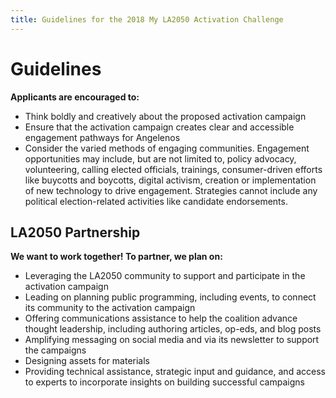 ```yaml
---
title: Guidelines for the 2018 My LA2050 Activation Challenge
---
```


# Guidelines

**Applicants are encouraged to:**

* Think boldly and creatively about the proposed activation campaign
* Ensure that the activation campaign creates clear and accessible engagement pathways for Angelenos
* Consider the varied methods of engaging communities. Engagement opportunities may include, but are not limited to, policy advocacy, volunteering, calling elected officials, trainings, consumer-driven efforts like buycotts and boycotts, digital activism, creation or implementation of new technology to drive engagement. Strategies cannot include any political election-related activities like candidate endorsements.
    

## LA2050 Partnership

**We want to work together! To partner, we plan on:**

* Leveraging the LA2050 community to support and participate in the activation campaign
* Leading on planning public programming, including events, to connect its community to the activation campaign
* Offering communications assistance to help the coalition advance thought leadership, including authoring articles, op-eds, and blog posts
* Amplifying messaging on social media and via its newsletter to support the campaigns
* Designing assets for materials
* Providing technical assistance, strategic input and guidance, and access to experts to incorporate insights on building successful campaigns
